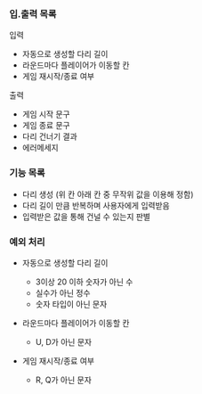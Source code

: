 ### 입.출력 목록
입력 
- 자동으로 생성할 다리 길이
- 라운드마다 플레이어가 이동할 칸
- 게임 재시작/종료 여부

출력
- 게임 시작 문구
- 게임 종료 문구
- 다리 건너기 결과
- 에러메세지

### 기능 목록
- 다리 생성 (위 칸 아래 칸 중 무작위 값을 이용해 정함)
- 다리 길이 만큼 반복하며 사용자에게 입력받음
- 입력받은 값을 통해 건널 수 있는지 판별



### 예외 처리
- 자동으로 생성할 다리 길이
  - 3이상 20 이하 숫자가 아닌 수
  - 실수가 아닌 정수
  - 숫자 타입이 아닌 문자
  
- 라운드마다 플레이어가 이동할 칸
  - U, D가 아닌 문자

- 게임 재시작/종료 여부
  - R, Q가 아닌 문자